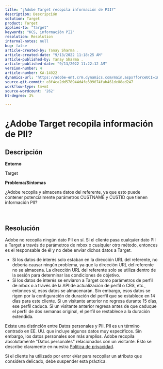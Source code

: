 ```yaml
---
title: "¿Adobe Target recopila información de PII?"
description: Descripción
solution: Target
product: Target
applies-to: "Target"
keywords: "KCS, información PII"
resolution: Resolution
internal-notes: null
bug: false
article-created-by: Tanay Sharma .
article-created-date: "9/13/2022 11:18:25 AM"
article-published-by: Tanay Sharma .
article-published-date: "9/13/2022 11:22:12 AM"
version-number: 4
article-number: KA-14022
dynamics-url: "https://adobe-ent.crm.dynamics.com/main.aspx?forceUCI=1&pagetype=entityrecord&etn=knowledgearticle&id=a535a7c3-5533-ed11-9db1-002248086735"
source-git-commit: e8f4ca2dd578944d4fe399074fab461de88ad247
workflow-type: tm+mt
source-wordcount: '262'
ht-degree: 3%

---
```


# ¿Adobe Target recopila información de PII?

## Descripción


<b>Entorno</b>

Target



<b>Problema/Síntomas</b>

¿Adobe recopila y almacena datos del referente, ya que esto puede contener potencialmente parámetros CUSTNAME y CUSTID que tienen información PII?
<br><br> <br>

## Resolución




Adobe no recopila ningún dato PII en sí. Si el cliente pasa cualquier dato PII a Target a través de parámetros de mbox o cualquier otro método, entonces es el responsable de él y no debe enviar dichos datos a Target.



- Si los datos de interés solo estaban en la dirección URL del referente, no debería causar ningún problema, ya que la dirección URL del referente no se almacena. La dirección URL del referente solo se utiliza dentro de la sesión para determinar las condiciones de objetivo.
- Si los datos de interés se enviaron a Target como parámetros de perfil de mbox o a través de la API de actualización de perfil o CRS, etc., entonces sí, esos datos se almacenarán. Sin embargo, esos datos se rigen por la configuración de duración del perfil que se establece en 14 días para este cliente. Si un visitante anterior no regresa durante 15 días, ese perfil caduca. Si un visitante anterior regresa antes de que caduque el perfil de dos semanas original, el perfil se restablece a la duración extendida.


Existe una distinción entre Datos personales y PII. PII es un término centrado en EE. UU. que incluye algunos datos muy específicos. Sin embargo, los datos personales son más amplios. Adobe recopila absolutamente &quot;Datos personales&quot; relacionados con un visitante. Esto se describe claramente en nuestra [Política de privacidad](https://www.adobe.com/es/privacy/marketing-cloud.html).



Si el cliente ha utilizado por error eVar para recopilar un atributo que considera delicado, debe suspender esta práctica.
